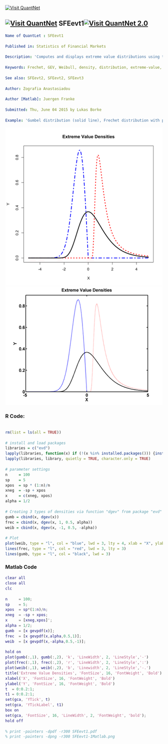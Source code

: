 
[<img src="https://github.com/QuantLet/Styleguide-and-FAQ/blob/master/pictures/banner.png" width="880" alt="Visit QuantNet">](http://quantlet.de/index.php?p=info)

## [<img src="https://github.com/QuantLet/Styleguide-and-Validation-procedure/blob/master/pictures/qloqo.png" alt="Visit QuantNet">](http://quantlet.de/) **SFEevt1**[<img src="https://github.com/QuantLet/Styleguide-and-Validation-procedure/blob/master/pictures/QN2.png" width="60" alt="Visit QuantNet 2.0">](http://quantlet.de/d3/ia)

```yaml
Name of QuantLet : SFEevt1 

Published in: Statistics of Financial Markets

Description: 'Computes and displays extreme value distributions using the pdf (probability density functions) with adjusted parameter alpha: Frechet, Gumbel and Weibull.'

Keywords: Frechet, GEV, Weibull, density, distribution, extreme-value, gumbel

See also: SFEevt2, SFEevt2, SFEevt3

Author: Zografia Anastasiadou

Author [Matlab]: Juergen Franke

Submitted: Thu, June 04 2015 by Lukas Borke

Example: 'Gumbel distribution (solid line), Frechet distribution with parameter alpha=1/2 (dotted line) and Weibull distribution with parameter alpha=-1/2 (dash-dot line).'

```

![Picture1](SFEevt1-1.png)
![Picture2](SFEevt1-1Matlab.png)

### R Code:
```r

rm(list = ls(all = TRUE))

# install and load packages
libraries = c("evd")
lapply(libraries, function(x) if (!(x %in% installed.packages())) {install.packages(x)} )
lapply(libraries, library, quietly = TRUE, character.only = TRUE)

# parameter settings
n     = 100
sp    = 5
xpos  = sp * (1:n)/n
xneg  = -sp + xpos
x     = c(xneg, xpos)
alpha = 1/2

# Creating 3 types of densities via function "dgev" from package "evd"
gumb = cbind(x, dgev(x))
frec = cbind(x, dgev(x, 1, 0.5, alpha))
weib = cbind(x, dgev(x, -1, 0.5, -alpha))

# Plot
plot(weib, type = "l", col = "blue", lwd = 3, lty = 4, xlab = "X", ylab = "Y", main = "Extreme Value Densities")
lines(frec, type = "l", col = "red", lwd = 3, lty = 3)
lines(gumb, type = "l", col = "black", lwd = 3) 
```
### Matlab Code
```matlab
clear all
close all
clc

n     = 100;
sp    = 5;
xpos  = sp*(1:n)/n;
xneg  = -sp + xpos;
x     = [xneg,xpos]';
alpha = 1/2;
gumb  = [x gevpdf(x)];
frec  = [x gevpdf(x,alpha,0.5,1)];
weib  = [x gevpdf(x,-alpha,0.5,-1)];

hold on
plot(gumb(:,1), gumb(:,2), 'k', 'LineWidth', 2, 'LineStyle','-')
plot(frec(:,1), frec(:,2), 'r', 'LineWidth', 2, 'LineStyle',':')
plot(weib(:,1), weib(:,2), 'b', 'Linewidth', 2, 'LineStyle','-.')
title('Extreme Value Densities', 'FontSize', 16, 'FontWeight', 'Bold')
xlabel('X', 'FontSize', 16, 'FontWeight', 'Bold')
ylabel('Y', 'FontSize', 16, 'FontWeight', 'Bold')
t  = 0:0.2:1;
t1 = 0:0.2:1;
set(gca, 'YTick', t)
set(gca, 'YTickLabel', t1)
box on
set(gca, 'FontSize', 16, 'LineWidth', 2, 'FontWeight', 'bold');
hold off

% print -painters -dpdf -r300 SFEevt1.pdf
% print -painters -dpng -r300 SFEevt1-1Matlab.png

```
